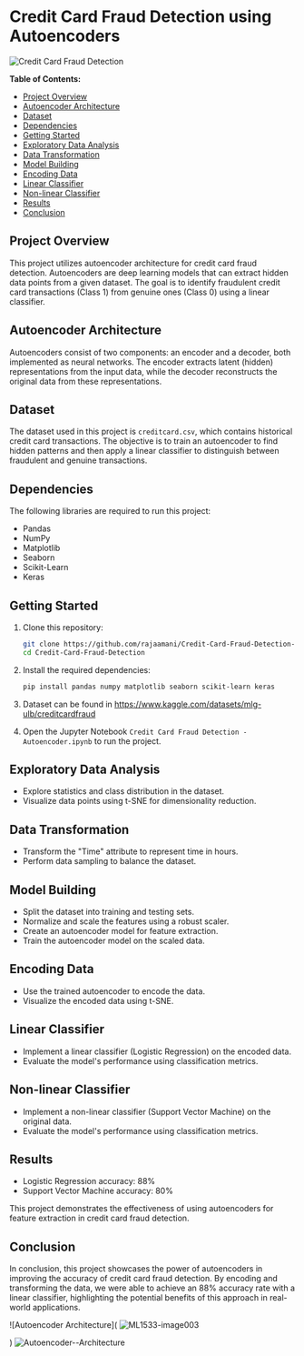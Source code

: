 # Credit Card Fraud Detection using Autoencoders

![Credit Card Fraud Detection](![1*Lci4cCUXgb6zZRyKmgWfVA](https://github.com/rajaamani/Credit-Card-Fraud-Detection-/assets/101103515/dd5facaf-607c-4da9-8252-99c97336df23))

**Table of Contents:**
- [Project Overview](#project-overview)
- [Autoencoder Architecture](#autoencoder-architecture)
- [Dataset](#dataset)
- [Dependencies](#dependencies)
- [Getting Started](#getting-started)
- [Exploratory Data Analysis](#exploratory-data-analysis)
- [Data Transformation](#data-transformation)
- [Model Building](#model-building)
- [Encoding Data](#encoding-data)
- [Linear Classifier](#linear-classifier)
- [Non-linear Classifier](#non-linear-classifier)
- [Results](#results)
- [Conclusion](#conclusion)

## Project Overview

This project utilizes autoencoder architecture for credit card fraud detection. Autoencoders are deep learning models that can extract hidden data points from a given dataset. The goal is to identify fraudulent credit card transactions (Class 1) from genuine ones (Class 0) using a linear classifier.

## Autoencoder Architecture

Autoencoders consist of two components: an encoder and a decoder, both implemented as neural networks. The encoder extracts latent (hidden) representations from the input data, while the decoder reconstructs the original data from these representations.

## Dataset

The dataset used in this project is `creditcard.csv`, which contains historical credit card transactions. The objective is to train an autoencoder to find hidden patterns and then apply a linear classifier to distinguish between fraudulent and genuine transactions.

## Dependencies

The following libraries are required to run this project:

- Pandas
- NumPy
- Matplotlib
- Seaborn
- Scikit-Learn
- Keras

## Getting Started

1. Clone this repository:

   ```bash
   git clone https://github.com/rajaamani/Credit-Card-Fraud-Detection-.git
   cd Credit-Card-Fraud-Detection
   ```

2. Install the required dependencies:

   ```bash
   pip install pandas numpy matplotlib seaborn scikit-learn keras
   ```

3. Dataset can be found in https://www.kaggle.com/datasets/mlg-ulb/creditcardfraud

4. Open the Jupyter Notebook `Credit Card Fraud Detection - Autoencoder.ipynb` to run the project.

## Exploratory Data Analysis

- Explore statistics and class distribution in the dataset.
- Visualize data points using t-SNE for dimensionality reduction.

## Data Transformation

- Transform the "Time" attribute to represent time in hours.
- Perform data sampling to balance the dataset.

## Model Building

- Split the dataset into training and testing sets.
- Normalize and scale the features using a robust scaler.
- Create an autoencoder model for feature extraction.
- Train the autoencoder model on the scaled data.

## Encoding Data

- Use the trained autoencoder to encode the data.
- Visualize the encoded data using t-SNE.

## Linear Classifier

- Implement a linear classifier (Logistic Regression) on the encoded data.
- Evaluate the model's performance using classification metrics.

## Non-linear Classifier

- Implement a non-linear classifier (Support Vector Machine) on the original data.
- Evaluate the model's performance using classification metrics.

## Results

- Logistic Regression accuracy: 88%
- Support Vector Machine accuracy: 80%

This project demonstrates the effectiveness of using autoencoders for feature extraction in credit card fraud detection.

## Conclusion

In conclusion, this project showcases the power of autoencoders in improving the accuracy of credit card fraud detection. By encoding and transforming the data, we were able to achieve an 88% accuracy rate with a linear classifier, highlighting the potential benefits of this approach in real-world applications.

![Autoencoder Architecture](
![ML1533-image003](https://github.com/rajaamani/Credit-Card-Fraud-Detection-/assets/101103515/da83865a-4105-4385-b09b-073b7406855c)

)
![Autoencoder--Architecture](![autoencoder_schema](https://github.com/rajaamani/Credit-Card-Fraud-Detection-/assets/101103515/62d5f871-d4be-4b04-bf29-68bbede1425b)
)
